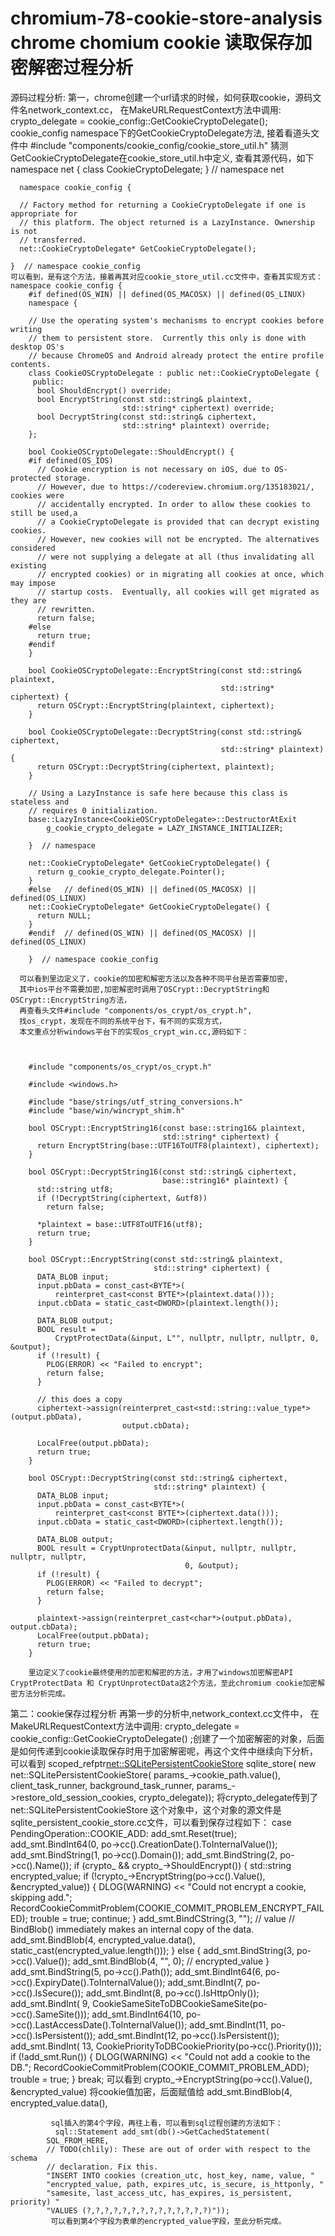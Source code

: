 # chromium-78-cookie-store-analysis  chrome chomium cookie 读取保存加密解密过程分析
源码过程分析:
第一，chrome创建一个url请求的时候，如何获取cookie，源码文件名network_context.cc，
      在MakeURLRequestContext方法中调用:
      crypto_delegate = cookie_config::GetCookieCryptoDelegate();
      cookie_config namespace下的GetCookieCryptoDelegate方法,
      接着看道头文件中 #include "components/cookie_config/cookie_store_util.h"
      猜测GetCookieCryptoDelegate在cookie_store_util.h中定义,
      查看其源代码，如下
      namespace net {
          class CookieCryptoDelegate;
      }  // namespace net

      namespace cookie_config {

      // Factory method for returning a CookieCryptoDelegate if one is appropriate for
      // this platform. The object returned is a LazyInstance. Ownership is not
      // transferred.
      net::CookieCryptoDelegate* GetCookieCryptoDelegate();

    }  // namespace cookie_config
    可以看到，是有这个方法，接着再其对应cookie_store_util.cc文件中，查看其实现方式：
    namespace cookie_config {
        #if defined(OS_WIN) || defined(OS_MACOSX) || defined(OS_LINUX)
        namespace {

        // Use the operating system's mechanisms to encrypt cookies before writing
        // them to persistent store.  Currently this only is done with desktop OS's
        // because ChromeOS and Android already protect the entire profile contents.
        class CookieOSCryptoDelegate : public net::CookieCryptoDelegate {
         public:
          bool ShouldEncrypt() override;
          bool EncryptString(const std::string& plaintext,
                             std::string* ciphertext) override;
          bool DecryptString(const std::string& ciphertext,
                             std::string* plaintext) override;
        };

        bool CookieOSCryptoDelegate::ShouldEncrypt() {
        #if defined(OS_IOS)
          // Cookie encryption is not necessary on iOS, due to OS-protected storage.
          // However, due to https://codereview.chromium.org/135183021/, cookies were
          // accidentally encrypted. In order to allow these cookies to still be used,a
          // a CookieCryptoDelegate is provided that can decrypt existing cookies.
          // However, new cookies will not be encrypted. The alternatives considered
          // were not supplying a delegate at all (thus invalidating all existing
          // encrypted cookies) or in migrating all cookies at once, which may impose
          // startup costs.  Eventually, all cookies will get migrated as they are
          // rewritten.
          return false;
        #else
          return true;
        #endif
        }

        bool CookieOSCryptoDelegate::EncryptString(const std::string& plaintext,
                                                   std::string* ciphertext) {
          return OSCrypt::EncryptString(plaintext, ciphertext);
        }

        bool CookieOSCryptoDelegate::DecryptString(const std::string& ciphertext,
                                                   std::string* plaintext) {
          return OSCrypt::DecryptString(ciphertext, plaintext);
        }

        // Using a LazyInstance is safe here because this class is stateless and
        // requires 0 initialization.
        base::LazyInstance<CookieOSCryptoDelegate>::DestructorAtExit
            g_cookie_crypto_delegate = LAZY_INSTANCE_INITIALIZER;

        }  // namespace

        net::CookieCryptoDelegate* GetCookieCryptoDelegate() {
          return g_cookie_crypto_delegate.Pointer();
        }
        #else   // defined(OS_WIN) || defined(OS_MACOSX) || defined(OS_LINUX)
        net::CookieCryptoDelegate* GetCookieCryptoDelegate() {
          return NULL;
        }
        #endif  // defined(OS_WIN) || defined(OS_MACOSX) || defined(OS_LINUX)

        }  // namespace cookie_config

      可以看到里边定义了，cookie的加密和解密方法以及各种不同平台是否需要加密,
      其中ios平台不需要加密,加密解密时调用了OSCrypt::DecryptString和OSCrypt::EncryptString方法，
      再查看头文件#include "components/os_crypt/os_crypt.h",
      找os_crypt，发现在不同的系统平台下，有不同的实现方式，
      本文重点分析windows平台下的实现os_crypt_win.cc,源码如下：



        #include "components/os_crypt/os_crypt.h"

        #include <windows.h>

        #include "base/strings/utf_string_conversions.h"
        #include "base/win/wincrypt_shim.h"

        bool OSCrypt::EncryptString16(const base::string16& plaintext,
                                      std::string* ciphertext) {
          return EncryptString(base::UTF16ToUTF8(plaintext), ciphertext);
        }

        bool OSCrypt::DecryptString16(const std::string& ciphertext,
                                      base::string16* plaintext) {
          std::string utf8;
          if (!DecryptString(ciphertext, &utf8))
            return false;

          *plaintext = base::UTF8ToUTF16(utf8);
          return true;
        }

        bool OSCrypt::EncryptString(const std::string& plaintext,
                                    std::string* ciphertext) {
          DATA_BLOB input;
          input.pbData = const_cast<BYTE*>(
              reinterpret_cast<const BYTE*>(plaintext.data()));
          input.cbData = static_cast<DWORD>(plaintext.length());

          DATA_BLOB output;
          BOOL result =
              CryptProtectData(&input, L"", nullptr, nullptr, nullptr, 0, &output);
          if (!result) {
            PLOG(ERROR) << "Failed to encrypt";
            return false;
          }

          // this does a copy
          ciphertext->assign(reinterpret_cast<std::string::value_type*>(output.pbData),
                             output.cbData);

          LocalFree(output.pbData);
          return true;
        }

        bool OSCrypt::DecryptString(const std::string& ciphertext,
                                    std::string* plaintext) {
          DATA_BLOB input;
          input.pbData = const_cast<BYTE*>(
              reinterpret_cast<const BYTE*>(ciphertext.data()));
          input.cbData = static_cast<DWORD>(ciphertext.length());

          DATA_BLOB output;
          BOOL result = CryptUnprotectData(&input, nullptr, nullptr, nullptr, nullptr,
                                           0, &output);
          if (!result) {
            PLOG(ERROR) << "Failed to decrypt";
            return false;
          }

          plaintext->assign(reinterpret_cast<char*>(output.pbData), output.cbData);
          LocalFree(output.pbData);
          return true;
        }
        
        里边定义了cookie最终使用的加密和解密的方法，才用了windows加密解密API CryptProtectData 和 CryptUnprotectData这2个方法，至此chromium cookie加密解密方法分析完成。

第二：cookie保存过程分析
      再第一步的分析中,network_context.cc文件中，
      在MakeURLRequestContext方法中调用:
      crypto_delegate = cookie_config::GetCookieCryptoDelegate()
      ;创建了一个加密解密的对象，后面是如何传递到cookie读取保存时用于加密解密呢，再这个文件中继续向下分析，可以看到
          scoped_refptr<net::SQLitePersistentCookieStore> sqlite_store(
              new net::SQLitePersistentCookieStore(
                  params_->cookie_path.value(), client_task_runner,
                  background_task_runner, params_->restore_old_session_cookies,
                  crypto_delegate));
       将crypto_delegate传到了net::SQLitePersistentCookieStore
       这个对象中，这个对象的源文件是sqlite_persistent_cookie_store.cc文件，可以看到保存过程如下：
       case PendingOperation::COOKIE_ADD:
          add_smt.Reset(true);
          add_smt.BindInt64(0, po->cc().CreationDate().ToInternalValue());
          add_smt.BindString(1, po->cc().Domain());
          add_smt.BindString(2, po->cc().Name());
          if (crypto_ && crypto_->ShouldEncrypt()) {
            std::string encrypted_value;
            if (!crypto_->EncryptString(po->cc().Value(), &encrypted_value)) {
              DLOG(WARNING) << "Could not encrypt a cookie, skipping add.";
              RecordCookieCommitProblem(COOKIE_COMMIT_PROBLEM_ENCRYPT_FAILED);
              trouble = true;
              continue;
            }
            add_smt.BindCString(3, "");  // value
            // BindBlob() immediately makes an internal copy of the data.
            add_smt.BindBlob(4, encrypted_value.data(),
                             static_cast<int>(encrypted_value.length()));
          } else {
            add_smt.BindString(3, po->cc().Value());
            add_smt.BindBlob(4, "", 0);  // encrypted_value
          }
          add_smt.BindString(5, po->cc().Path());
          add_smt.BindInt64(6, po->cc().ExpiryDate().ToInternalValue());
          add_smt.BindInt(7, po->cc().IsSecure());
          add_smt.BindInt(8, po->cc().IsHttpOnly());
          add_smt.BindInt(
              9, CookieSameSiteToDBCookieSameSite(po->cc().SameSite()));
          add_smt.BindInt64(10, po->cc().LastAccessDate().ToInternalValue());
          add_smt.BindInt(11, po->cc().IsPersistent());
          add_smt.BindInt(12, po->cc().IsPersistent());
          add_smt.BindInt(
              13, CookiePriorityToDBCookiePriority(po->cc().Priority()));
          if (!add_smt.Run()) {
            DLOG(WARNING) << "Could not add a cookie to the DB.";
            RecordCookieCommitProblem(COOKIE_COMMIT_PROBLEM_ADD);
            trouble = true;
          }
          break;
            可以看到 crypto_->EncryptString(po->cc().Value(), &encrypted_value)
             将cookie值加密，后面赋值给 add_smt.BindBlob(4, encrypted_value.data(),          
     
             sql插入的第4个字段，再往上看，可以看到sql过程创建的方法如下：
              sql::Statement add_smt(db()->GetCachedStatement(
            SQL_FROM_HERE,
            // TODO(chlily): These are out of order with respect to the schema
            // declaration. Fix this.
            "INSERT INTO cookies (creation_utc, host_key, name, value, "
            "encrypted_value, path, expires_utc, is_secure, is_httponly, "
            "samesite, last_access_utc, has_expires, is_persistent, priority) "
            "VALUES (?,?,?,?,?,?,?,?,?,?,?,?,?,?)"));
             可以看到第4个字段为表单的encrypted_value字段，至此分析完成。
